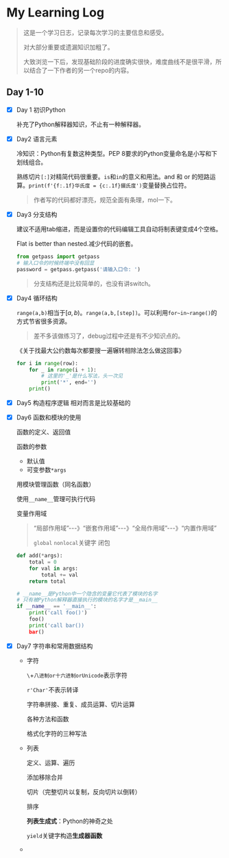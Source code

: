 # My Learning Log

> 这是一个学习日志，记录每次学习的主要信息和感受。
>
> 对大部分重要或遗漏知识加粗了。
>
> 大致浏览一下后，发现基础阶段的进度确实很快，难度曲线不是很平滑，所以结合了一下作者的另一个repo的内容。

## Day 1-10

- [x] Day 1 初识Python

  补充了Python解释器知识，不止有一种解释器。

- [x] Day2 语言元素

  冷知识：Python有复数这种类型。PEP 8要求的Python变量命名是小写和下划线组合。

  熟练切片`[:]`对精简代码很重要。`is`和`in`的意义和用法。and 和 or 的短路运算。`print(f'{f:.1f}华氏度 = {c:.1f}摄氏度')`变量替换占位符。
  
  > 作者写的代码都好漂亮，规范全面有条理，mol一下。
  
- [x] Day3 分支结构

  建议不适用tab缩进，而是设置你的代码编辑工具自动将制表键变成4个空格。

  Flat is better than nested.减少代码的嵌套。

  ```python
  from getpass import getpass
  # 输入口令的时候终端中没有回显
  password = getpass.getpass('请输入口令: ')
  ```
  
  > 分支结构还是比较简单的，也没有讲switch。
  
- [x] Day4 循环结构

  `range(a,b)`相当于$[a,b)$。`range(a,b,[step])`。可以利用`for~in~range()`的方式节省很多资源。

  > 差不多该做练习了，debug过程中还是有不少知识点的。

  《关于找最大公约数每次都要搜一遍辗转相除法怎么做这回事》

  ```python
  for i in range(row):
      for _ in range(i + 1):
          # 这里的'_'是什么写法，头一次见
          print('*', end='')
      print()
  ```

- [x] Day5 构造程序逻辑
  相对而言是比较基础的

- [x] Day6 函数和模块的使用

  函数的定义、返回值

  函数的参数

  - 默认值
  - 可变参数`*args`

  用模块管理函数（同名函数）

  使用`__name__`管理可执行代码

  变量作用域

  >  “局部作用域”---》“嵌套作用域”---》“全局作用域”---》“内置作用域”
  >
  > `global` `nonlocal`关键字 闭包

  ```python
  def add(*args):
      total = 0
      for val in args:
          total += val
      return total
  
  # __name__是Python中一个隐含的变量它代表了模块的名字
  # 只有被Python解释器直接执行的模块的名字才是__main__
  if __name__ == '__main__':
      print('call foo()')
      foo()
      print('call bar())
      bar()
  ```

- [x] Day7 字符串和常用数据结构

  - 字符

    `\`+`八进制or十六进制orUnicode`表示字符

    `r'Char'`不表示转译

    字符串拼接、重复、成员运算、切片运算

    各种方法和函数

    格式化字符的三种写法

  - 列表

    定义、运算、遍历

    添加移除合并

    切片（完整切片以复制，反向切片以倒转）

    排序

    **列表生成式**：Python的神奇之处

    `yield`关键字构造**生成器函数**

  - 

